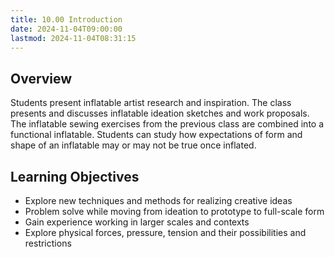 ```yaml
---
title: 10.00 Introduction
date: 2024-11-04T09:00:00
lastmod: 2024-11-04T08:31:15
---
```


## Overview

Students present inflatable artist research and inspiration. The class presents and discusses inflatable ideation sketches and work proposals. The inflatable sewing exercises from the previous class are combined into a functional inflatable. Students can study how expectations of form and shape of an inflatable may or may not be true once inflated.

## Learning Objectives

- Explore new techniques and methods for realizing creative ideas
- Problem solve while moving from ideation to prototype to full-scale form
- Gain experience working in larger scales and contexts
- Explore physical forces, pressure, tension and their possibilities and restrictions
